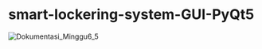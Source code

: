 # smart-lockering-system-GUI-PyQt5

![Dokumentasi_Minggu6_5](https://user-images.githubusercontent.com/65435469/204553282-3c5c62f3-8879-4783-adad-38681afb0834.PNG)
